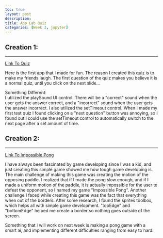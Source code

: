 ```yaml
---
toc: true
layout: post
description: 
title: App Lab Quiz
categories: [Week 3, jupyter]
---
```


## Creation 1: 
---
[Link To Quiz](https://studio.code.org/projects/applab/dpBtDVGSTlBwHTSF1ezkMKhfbzmFjURko43Acy-FFSE)

Here is the first app that I made for fun. The reason I created this quiz is to make my friends laugh. The first question of the quiz makes you believe it is a normal quiz, until you click on the next slide...

Something Different: <br>
I utilized the playSound UI control. There will be a "correct" sound when the user gets the answer correct, and a "incorrect" sound when the user gets the answer incorrect. I also utilized the setTimeout control. When I made my first test quiz I found clicking on a "next question" button was annoying, so I found out I could use the setTimeout control to automatically switch to the next page after a set amount of time. 

## Creation 2:
---
[Link To Impossible Pong](https://studio.code.org/projects/gamelab/n5q0fIJdMUUoYrME-Z5rj6NFsXJS6UJbPO4QgPXsb70)

I have always been fascinated by game developing since I was a kid, and just creating this simple game showed me how tough game developing is. The main challenge of making this game was creating the motion of the opposing paddle. I realized that if I made the pong slow enough, and if I made a uniform motion of the paddle, it is actually impossible for the user to defeat the opponent, so I named my game "Impossible Pong". Another challenge I faced while creating this game was the fact that everything when out of the borders. After some research, I found the sprites toolbox, which helps all with simple game development. "topEdge" and "bottomEdge" helped me create a border so nothing goes outside of the screen. 

Something that I will work on next week is making a pong game with a smart ai, and implementing different difficulties ranging from easy to hard. 